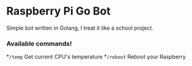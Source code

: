 <h1>Raspberry Pi Go Bot</h1>

<p>Simple bot written in Golang, I treat it like a school project.<p>

<h3>Available commands!</h3>

*```/temp``` Get current CPU's temperature
*```/reboot``` Reboot your Raspberry


